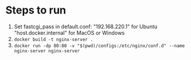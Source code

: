 # Steps to run
1) Set fastcgi_pass in default.conf: "192.168.220.1" for Ubuntu "host.docker.internal" for MacOS or Windows
2) `docker build -t nginx-server .`
3) `docker run -dp 80:80 -v "$(pwd)/configs:/etc/nginx/conf.d" --name nginx-server nginx-server`
